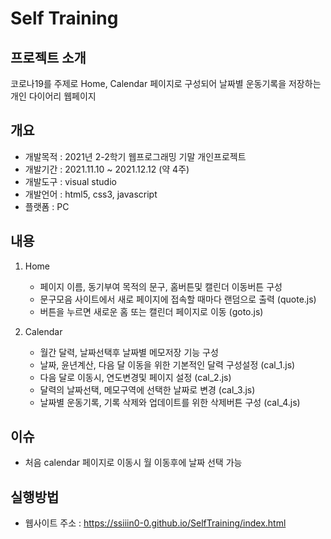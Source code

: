 # Self Training

## 프로젝트 소개
코로나19를 주제로 Home, Calendar 페이지로 구성되어 날짜별 운동기록을 저장하는 개인 다이어리 웹페이지 

## 개요
- 개발목적 : 2021년 2-2학기 웹프로그래밍 기말 개인프로젝트
- 개발기간 : 2021.11.10 ~ 2021.12.12 (약 4주)
- 개발도구 : visual studio
- 개발언어 : html5, css3, javascript
- 플랫폼 : PC

## 내용
1. Home
   - 페이지 이름, 동기부여 목적의 문구, 홈버튼및 캘린더 이동버튼 구성
   - 문구모음 사이트에서 새로 페이지에 접속할 때마다 랜덤으로 출력 (quote.js)
   - 버튼을 누르면 새로운 홈 또는 캘린더 페이지로 이동 (goto.js)

2. Calendar
   - 월간 달력, 날짜선택후 날짜별 메모저장 기능 구성
   - 날짜, 윤년계산, 다음 달 이동을 위한 기본적인 달력 구성설정 (cal_1.js)
   - 다음 달로 이동시, 연도변경및 페이지 설정 (cal_2.js)
   - 달력의 날짜선택, 메모구역에 선택한 날짜로 변경 (cal_3.js)
   - 날짜별 운동기록, 기록 삭제와 업데이트를 위한 삭제버튼 구성 (cal_4.js)

## 이슈
- 처음 calendar 페이지로 이동시 월 이동후에 날짜 선택 가능
   
## 실행방법
- 웹사이트 주소 : https://ssiiin0-0.github.io/SelfTraining/index.html
